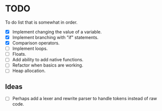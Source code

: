 # TODO

To do list that is somewhat in order.

- [x] Implement changing the value of a variable.
- [x] Implement branching with "if" statements.
- [x] Comparison operators.
- [ ] Implement loops.
- [ ] Floats.
- [ ] Add ability to add native functions.
- [ ] Refactor when basics are working.
- [ ] Heap allocation.

## Ideas

- [ ] Perhaps add a lexer and rewrite parser to handle tokens instead of raw code.
